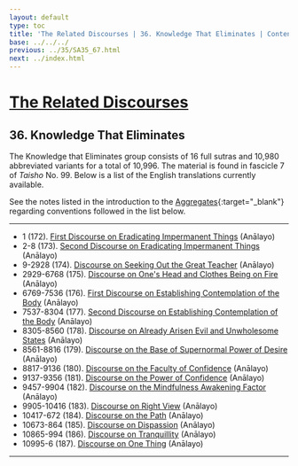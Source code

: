 ```yaml
---
layout: default
type: toc
title: 'The Related Discourses | 36. Knowledge That Eliminates | Contents'
base: ../../../
previous: ../35/SA35_67.html
next: ../index.html
---
```


# [The Related Discourses](../index.html)
## 36. Knowledge That Eliminates

The Knowledge that Eliminates group consists of 16 full sutras and 10,980 abbreviated variants for a total of 10,996. The material is found in fascicle 7 of <em>Taisho</em> No. 99. Below is a list of the English translations currently available.

See the notes listed in the introduction to the [Aggregates](../01/index.html){:target="_blank"} regarding conventions followed in the list below.

---

<ul class="list-style-none">
  <li>1 (172). <a href="https://suttacentral.net/sa172/en/analayo" target="_blank">First Discourse on Eradicating Impermanent Things</a> (Anālayo)</li>
  <li>2-8 (173). <a href="https://suttacentral.net/sa173/en/analayo" target="_blank">Second Discourse on Eradicating Impermanent Things</a> (Anālayo)</li>
  <li>9-2928 (174). <a href="https://suttacentral.net/sa174/en/analayo" target="_blank">Discourse on Seeking Out the Great Teacher</a> (Anālayo)</li>
  <li>2929-6768 (175). <a href="https://suttacentral.net/sa175/en/analayo" target="_blank">Discourse on One's Head and Clothes Being on Fire</a> (Anālayo)</li>
  <li>6769-7536 (176). <a href="https://suttacentral.net/sa176/en/analayo" target="_blank">First Discourse on Establishing Contemplation of the Body</a> (Anālayo)</li>
  <li>7537-8304 (177). <a href="https://suttacentral.net/sa177/en/analayo" target="_blank">Second Discourse on Establishing Contemplation of the Body</a> (Anālayo)</li>
  <li>8305-8560 (178). <a href="https://suttacentral.net/sa178/en/analayo" target="_blank">Discourse on Already Arisen Evil and Unwholesome States</a> (Anālayo)</li>
  <li>8561-8816 (179). <a href="https://suttacentral.net/sa179/en/analayo" target="_blank">Discourse on the Base of Supernormal Power of Desire</a> (Anālayo)</li>
  <li>8817-9136 (180). <a href="https://suttacentral.net/sa180/en/analayo" target="_blank">Discourse on the Faculty of Confidence</a> (Anālayo)</li>
  <li>9137-9356 (181). <a href="https://suttacentral.net/sa181/en/analayo" target="_blank">Discourse on the Power of Confidence</a> (Anālayo)</li>
  <li>9457-9904 (182). <a href="https://suttacentral.net/sa182/en/analayo" target="_blank">Discourse on the Mindfulness Awakening Factor</a> (Anālayo)</li>
  <li>9905-10416 (183). <a href="https://suttacentral.net/sa183/en/analayo" target="_blank">Discourse on Right View</a> (Anālayo)</li>
  <li>10417-672 (184). <a href="https://suttacentral.net/sa184/en/analayo" target="_blank">Discourse on the Path</a> (Anālayo)</li>
  <li>10673-864 (185). <a href="https://suttacentral.net/sa185/en/analayo" target="_blank">Discourse on Dispassion</a> (Anālayo)</li>
  <li>10865-994 (186). <a href="https://suttacentral.net/sa186/en/analayo" target="_blank">Discourse on Tranquillity</a> (Anālayo)</li>
  <li>10995-6 (187). <a href="https://suttacentral.net/sa187/en/analayo" target="_blank">Discourse on One Thing</a> (Anālayo)</li>
</ul>

---
